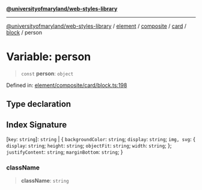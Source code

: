 [**@universityofmaryland/web-styles-library**](../../../../../../../../README.md)

***

[@universityofmaryland/web-styles-library](../../../../../../../../README.md) / [element](../../../../../../../README.md) / [composite](../../../../../README.md) / [card](../../../README.md) / [block](../README.md) / person

# Variable: person

> `const` **person**: `object`

Defined in: [element/composite/card/block.ts:198](https://github.com/UMD-Digital/design-system/blob/7fa144f196ef5f0ef2b372670136735f5a5c9236/packages/styles/source/element/composite/card/block.ts#L198)

## Type declaration

## Index Signature

\[`key`: `string`\]: `string` \| \{ `backgroundColor`: `string`; `display`: `string`; `img, svg`: \{ `display`: `string`; `height`: `string`; `objectFit`: `string`; `width`: `string`; \}; `justifyContent`: `string`; `marginBottom`: `string`; \}

### className

> **className**: `string`
